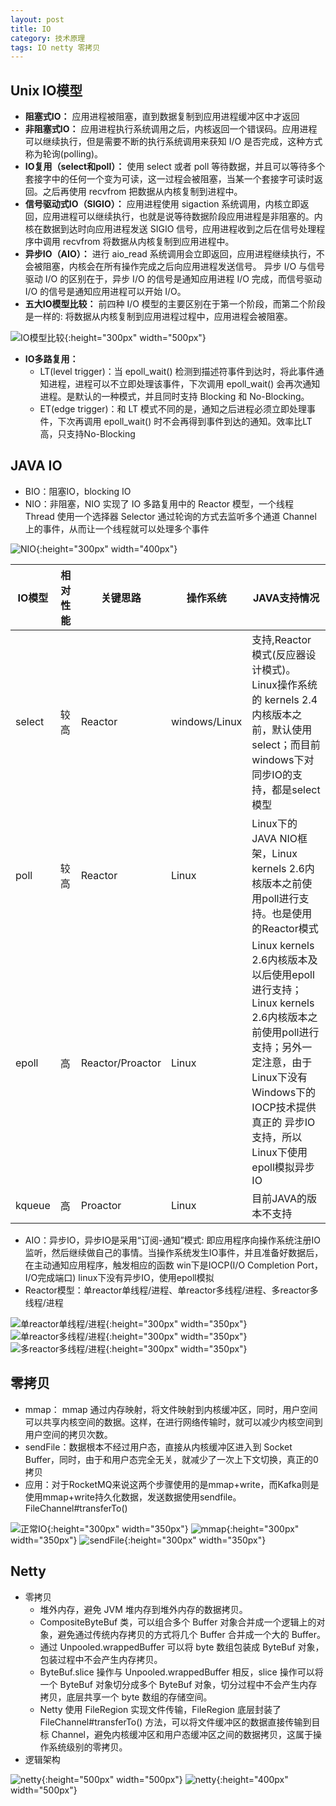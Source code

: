 ```yaml
---
layout: post
title: IO
category: 技术原理
tags: IO netty 零拷贝
---
```


## Unix IO模型
- **阻塞式IO：** 应用进程被阻塞，直到数据复制到应用进程缓冲区中才返回
- **非阻塞式IO：** 应用进程执行系统调用之后，内核返回一个错误码。应用进程可以继续执行，但是需要不断的执行系统调用来获知 I/O 是否完成，这种方式称为轮询(polling)。
- **IO复用（select和poll）：** 使用 select 或者 poll 等待数据，并且可以等待多个套接字中的任何一个变为可读，这一过程会被阻塞，当某一个套接字可读时返回。之后再使用 recvfrom 把数据从内核复制到进程中。
- **信号驱动式IO（SIGIO）：** 应用进程使用 sigaction 系统调用，内核立即返回，应用进程可以继续执行，也就是说等待数据阶段应用进程是非阻塞的。内核在数据到达时向应用进程发送 SIGIO 信号，应用进程收到之后在信号处理程序中调用 recvfrom 将数据从内核复制到应用进程中。
- **异步IO（AIO）：** 进行 aio_read 系统调用会立即返回，应用进程继续执行，不会被阻塞，内核会在所有操作完成之后向应用进程发送信号。 异步 I/O 与信号驱动 I/O 的区别在于，异步 I/O 的信号是通知应用进程 I/O 完成，而信号驱动 I/O 的信号是通知应用进程可以开始 I/O。
- **五大IO模型比较：** 前四种 I/O 模型的主要区别在于第一个阶段，而第二个阶段是一样的: 将数据从内核复制到应用进程过程中，应用进程会被阻塞。

![IO模型比较](https://someever.github.io/public/img/io_01.png){:height="300px" width="500px"} 

- **IO多路复用：**
    - LT(level trigger)：当 epoll_wait() 检测到描述符事件到达时，将此事件通知进程，进程可以不立即处理该事件，下次调用 epoll_wait() 会再次通知进程。是默认的一种模式，并且同时支持 Blocking 和 No-Blocking。 
    - ET(edge trigger)：和 LT 模式不同的是，通知之后进程必须立即处理事件，下次再调用 epoll_wait() 时不会再得到事件到达的通知。效率比LT高，只支持No-Blocking
## JAVA IO
- BIO：阻塞IO，blocking IO
- NIO：非阻塞，NIO 实现了 IO 多路复用中的 Reactor 模型，一个线程 Thread 使用一个选择器 Selector 通过轮询的方式去监听多个通道 Channel 上的事件，从而让一个线程就可以处理多个事件

![NIO](https://someever.github.io/public/img/io_02.png){:height="300px" width="400px"} 

| IO模型 | 相对性能| 关键思路 | 操作系统 | JAVA支持情况 |
| --- | --- | --- | --- | --- |
| select | 较高 | Reactor | windows/Linux | 支持,Reactor模式(反应器设计模式)。Linux操作系统的 kernels 2.4内核版本之前，默认使用select；而目前windows下对同步IO的支持，都是select模型 |
| poll | 较高 | Reactor | Linux| Linux下的JAVA NIO框架，Linux kernels 2.6内核版本之前使用poll进行支持。也是使用的Reactor模式 |
| epoll | 高 | Reactor/Proactor | Linux | Linux kernels 2.6内核版本及以后使用epoll进行支持；Linux kernels 2.6内核版本之前使用poll进行支持；另外一定注意，由于Linux下没有Windows下的IOCP技术提供真正的 异步IO 支持，所以Linux下使用epoll模拟异步IO |
| kqueue | 高 | Proactor | Linux | 目前JAVA的版本不支持 |
 
- AIO：异步IO，异步IO是采用“订阅-通知”模式: 即应用程序向操作系统注册IO监听，然后继续做自己的事情。当操作系统发生IO事件，并且准备好数据后，在主动通知应用程序，触发相应的函数
win下是IOCP(I/O Completion Port，I/O完成端口)
linux下没有异步IO，使用epoll模拟
- Reactor模型：单reactor单线程/进程、单reactor多线程/进程、多reactor多线程/进程

![单reactor单线程/进程](https://someever.github.io/public/img/io_03.png){:height="300px" width="350px"} 
![单reactor多线程/进程](https://someever.github.io/public/img/io_04.png){:height="300px" width="350px"} 
![多reactor多线程/进程](https://someever.github.io/public/img/io_05.png){:height="300px" width="350px"} 

## 零拷贝
- mmap：   mmap 通过内存映射，将文件映射到内核缓冲区，同时，用户空间可以共享内核空间的数据。这样，在进行网络传输时，就可以减少内核空间到用户空间的拷贝次数。
- sendFile：数据根本不经过用户态，直接从内核缓冲区进入到 Socket Buffer，同时，由于和用户态完全无关，就减少了一次上下文切换，真正的0拷贝
- 应用：对于RocketMQ来说这两个步骤使用的是mmap+write，而Kafka则是使用mmap+write持久化数据，发送数据使用sendfile。 FileChannel#transferTo() 

![正常IO](https://someever.github.io/public/img/io_06.png){:height="300px" width="350px"} 
![mmap](https://someever.github.io/public/img/io_07.png){:height="300px" width="350px"} 
![sendFile](https://someever.github.io/public/img/io_08.png){:height="300px" width="350px"} 

## Netty
- 零拷贝
    - 堆外内存，避免 JVM 堆内存到堆外内存的数据拷贝。
    - CompositeByteBuf 类，可以组合多个 Buffer 对象合并成一个逻辑上的对象，避免通过传统内存拷贝的方式将几个 Buffer 合并成一个大的 Buffer。
    - 通过 Unpooled.wrappedBuffer 可以将 byte 数组包装成 ByteBuf 对象，包装过程中不会产生内存拷贝。
    - ByteBuf.slice 操作与 Unpooled.wrappedBuffer 相反，slice 操作可以将一个 ByteBuf 对象切分成多个 ByteBuf 对象，切分过程中不会产生内存拷贝，底层共享一个 byte 数组的存储空间。
    - Netty 使用 FileRegion 实现文件传输，FileRegion 底层封装了 FileChannel#transferTo() 方法，可以将文件缓冲区的数据直接传输到目标 Channel，避免内核缓冲区和用户态缓冲区之间的数据拷贝，这属于操作系统级别的零拷贝。
- 逻辑架构

![netty](https://someever.github.io/public/img/io_09.png){:height="500px" width="500px"} 
![netty](https://someever.github.io/public/img/io_10.png){:height="400px" width="500px"} 

